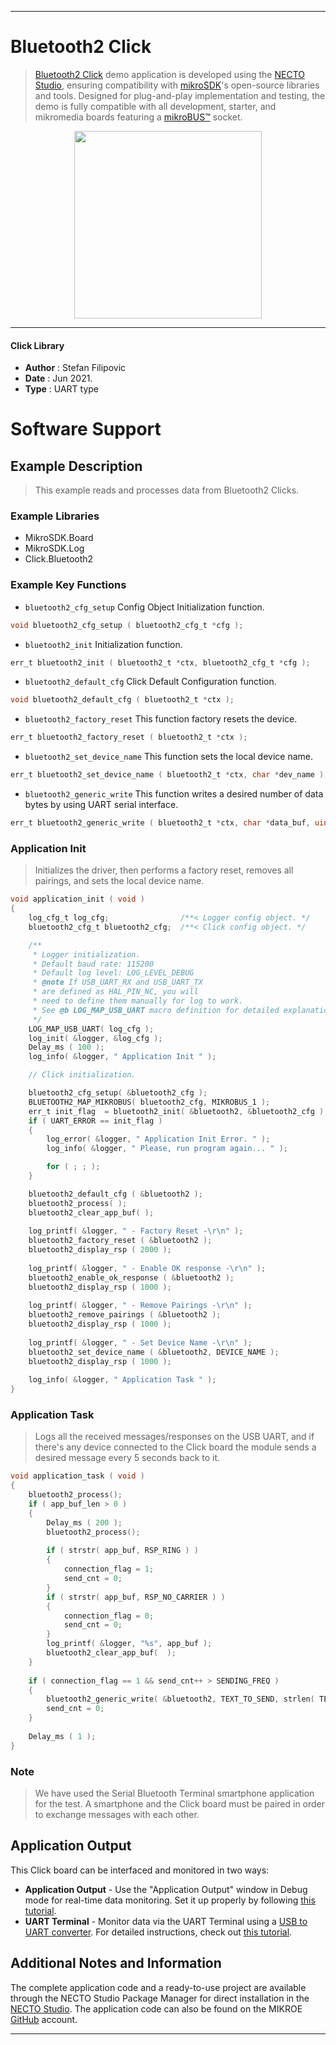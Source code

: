 
---
# Bluetooth2 Click

> [Bluetooth2 Click](https://www.mikroe.com/?pid_product=MIKROE-1389) demo application is developed using
the [NECTO Studio](https://www.mikroe.com/necto), ensuring compatibility with [mikroSDK](https://www.mikroe.com/mikrosdk)'s
open-source libraries and tools. Designed for plug-and-play implementation and testing, the demo is fully compatible with
all development, starter, and mikromedia boards featuring a [mikroBUS&trade;](https://www.mikroe.com/mikrobus) socket.

<p align="center">
  <img src="https://www.mikroe.com/?pid_product=MIKROE-1389&image=1" height=300px>
</p>

---

#### Click Library

- **Author**        : Stefan Filipovic
- **Date**          : Jun 2021.
- **Type**          : UART type

# Software Support

## Example Description

> This example reads and processes data from Bluetooth2 Clicks.

### Example Libraries

- MikroSDK.Board
- MikroSDK.Log
- Click.Bluetooth2

### Example Key Functions

- `bluetooth2_cfg_setup` Config Object Initialization function.
```c
void bluetooth2_cfg_setup ( bluetooth2_cfg_t *cfg );
```

- `bluetooth2_init` Initialization function.
```c
err_t bluetooth2_init ( bluetooth2_t *ctx, bluetooth2_cfg_t *cfg );
```

- `bluetooth2_default_cfg` Click Default Configuration function.
```c
void bluetooth2_default_cfg ( bluetooth2_t *ctx );
```

- `bluetooth2_factory_reset` This function factory resets the device.
```c
err_t bluetooth2_factory_reset ( bluetooth2_t *ctx );
```

- `bluetooth2_set_device_name` This function sets the local device name.
```c
err_t bluetooth2_set_device_name ( bluetooth2_t *ctx, char *dev_name );
```

- `bluetooth2_generic_write` This function writes a desired number of data bytes by using UART serial interface.
```c
err_t bluetooth2_generic_write ( bluetooth2_t *ctx, char *data_buf, uint16_t len );
```

### Application Init

> Initializes the driver, then performs a factory reset, removes all pairings, and sets the local device name.

```c
void application_init ( void )
{
    log_cfg_t log_cfg;                /**< Logger config object. */
    bluetooth2_cfg_t bluetooth2_cfg;  /**< Click config object. */

    /** 
     * Logger initialization.
     * Default baud rate: 115200
     * Default log level: LOG_LEVEL_DEBUG
     * @note If USB_UART_RX and USB_UART_TX 
     * are defined as HAL_PIN_NC, you will 
     * need to define them manually for log to work. 
     * See @b LOG_MAP_USB_UART macro definition for detailed explanation.
     */
    LOG_MAP_USB_UART( log_cfg );
    log_init( &logger, &log_cfg );
    Delay_ms ( 100 );
    log_info( &logger, " Application Init " );

    // Click initialization.

    bluetooth2_cfg_setup( &bluetooth2_cfg );
    BLUETOOTH2_MAP_MIKROBUS( bluetooth2_cfg, MIKROBUS_1 );
    err_t init_flag  = bluetooth2_init( &bluetooth2, &bluetooth2_cfg );
    if ( UART_ERROR == init_flag ) 
    {
        log_error( &logger, " Application Init Error. " );
        log_info( &logger, " Please, run program again... " );

        for ( ; ; );
    }

    bluetooth2_default_cfg ( &bluetooth2 );
    bluetooth2_process( );
    bluetooth2_clear_app_buf( );
    
    log_printf( &logger, " - Factory Reset -\r\n" );
    bluetooth2_factory_reset ( &bluetooth2 );
    bluetooth2_display_rsp ( 2000 ); 
    
    log_printf( &logger, " - Enable OK response -\r\n" );
    bluetooth2_enable_ok_response ( &bluetooth2 );
    bluetooth2_display_rsp ( 1000 ); 
    
    log_printf( &logger, " - Remove Pairings -\r\n" );
    bluetooth2_remove_pairings ( &bluetooth2 );
    bluetooth2_display_rsp ( 1000 ); 
    
    log_printf( &logger, " - Set Device Name -\r\n" );
    bluetooth2_set_device_name ( &bluetooth2, DEVICE_NAME );
    bluetooth2_display_rsp ( 1000 ); 
    
    log_info( &logger, " Application Task " );
}
```

### Application Task

> Logs all the received messages/responses on the USB UART, and if there's any device
> connected to the Click board the module sends a desired message every 5 seconds back to it.

```c
void application_task ( void )
{
    bluetooth2_process();
    if ( app_buf_len > 0 ) 
    {
        Delay_ms ( 200 );
        bluetooth2_process();
        
        if ( strstr( app_buf, RSP_RING ) )
        {
            connection_flag = 1;
            send_cnt = 0;
        }
        if ( strstr( app_buf, RSP_NO_CARRIER ) )
        {
            connection_flag = 0;
            send_cnt = 0;
        }
        log_printf( &logger, "%s", app_buf );
        bluetooth2_clear_app_buf(  );
    }
    
    if ( connection_flag == 1 && send_cnt++ > SENDING_FREQ )
    {
        bluetooth2_generic_write( &bluetooth2, TEXT_TO_SEND, strlen( TEXT_TO_SEND ) );
        send_cnt = 0;
    }
    
    Delay_ms ( 1 );
}
```

### Note

> We have used the Serial Bluetooth Terminal smartphone application for the test. 
> A smartphone and the Click board must be paired in order to exchange messages with each other.

## Application Output

This Click board can be interfaced and monitored in two ways:
- **Application Output** - Use the "Application Output" window in Debug mode for real-time data monitoring.
Set it up properly by following [this tutorial](https://www.youtube.com/watch?v=ta5yyk1Woy4).
- **UART Terminal** - Monitor data via the UART Terminal using
a [USB to UART converter](https://www.mikroe.com/click/interface/usb?interface*=uart,uart). For detailed instructions,
check out [this tutorial](https://help.mikroe.com/necto/v2/Getting%20Started/Tools/UARTTerminalTool).

## Additional Notes and Information

The complete application code and a ready-to-use project are available through the NECTO Studio Package Manager for 
direct installation in the [NECTO Studio](https://www.mikroe.com/necto). The application code can also be found on
the MIKROE [GitHub](https://github.com/MikroElektronika/mikrosdk_click_v2) account.

---
